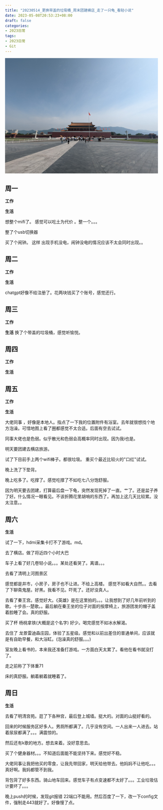 ```yaml
---
title: "20230514_更换带盖的垃圾桶_周末团建横店_走了一只龟_看轻小说"
date: 2023-05-08T20:53:23+08:00
draft: false
categories:
- 2023日常
tags:
- 2023日常
- Git
---
```



![横店-明清宫苑](https://raw.githubusercontent.com/nianyisi/20220717/main/2023/5/PXL_20230514_004059151.jpg)

## 周一

**工作**



**生活**

想整个mifi了。 感觉可以吃土为代价 。整一个。。。

整了个usb切换器

买了个闹钟。 这样 出现手机没电，闹钟没电的情况应该不太会同时出现。。

## 周二

**工作**



**生活**


chatgpt好像不给注册了。花两块钱买了个账号，感觉还行。 



## 周三


**工作**



**生活**
换了个带盖的垃圾桶，感觉听愉悦。

## 周四


**工作**



**生活**


## 周五


**工作**



**生活**

大佬同事 ，好像是本地人。指点了一下我的位置附件有浴室。去年就很想找个地方泡澡。可惜地图上看了圈都感觉不太合适。后面有空去试试。

同事大佬也是色弱。似乎散光和色弱会高概率同时出现。因为我i也是。

明天要团建去横店旅游。

试了下目前手上两个wifi棒子。都很垃圾。 重买个最近比较火的"口红"试试。

晚上洗了下垫背。

晚上吃多了。吃撑了。感觉吃撑了不如吃七八分饱舒服。

因为明天要去团建，打算最后盘一下龟，突然发现死掉了一直。艹了。还是盆子养了好。什么情况一眼看见。不该折腾花里胡哨的东西了。再加上这几天比较累。没太注意。。

## 周六



**生活**

试了一下，hdmi采集卡打不了游戏。md。

去了横店。做了将近四个小时大巴 

车子上看了好几卷轻小说。。。某处还看哭了。离谱。。。

去看了清明上河图景区

感觉都是井市，小房子，房子也不让进。不给上高楼。 感觉不如看大自然。。去看了下聊斋鬼屋。好黑。我看不见。吓死了。还好没真人。


去看了秦王宫。感觉好大。《英雄》是在这里拍的。。。让我想到了好几年前听到的歌。十步杀--楚歌。。最后躺在秦王坐的位子对面的按摩椅上，旅游团发的帽子盖着脸睡了会。真的舒服。

买了杯 杨桃拿铁(大概是这个名字) 好少。喝完感觉不如冰水解渴。



去住了 龙景雷迪森庄园，体验了五星级。感觉和以前出差住的普通单间，应该就是有自助早餐，和大浴缸。(泡澡真的舒服。。。)

室友晚上看书的，本来我还准备打游戏。一方面白天太累了。看他在看书就没打了。

走之前称了下体重71

床的真舒服。躺着躺着就睡着了。


## 周日




**生活**

去看了明清宫苑。逛了下各种宫，最后登上城墙。挺大的。对面的山挺好看的。

回来的时候服务区好多人。男厕所都满了。几乎没有空间。一人出来一人进去。站着尿尿都满了。。。满震惊的。

然后还有k歌的地方。想去来着。没好意思去。

买了个健身器材。。。不知道后面能不能坚持下来。感觉好不稳。

大佬同事让我把他买的零食，让我先带回家，明天给他带去。他妈妈不让他吃。。。真好啊。我妈都管不到我。

背包背了好多东西。骑山地车回来。感觉车子有点变速都不太好了。。。工业垃圾估计要坏了。。。

晚上push的时候，发现git报错 22端口不能用。然后百度了一下，改一下config文件，强制走443就好了。好像慢了点。


